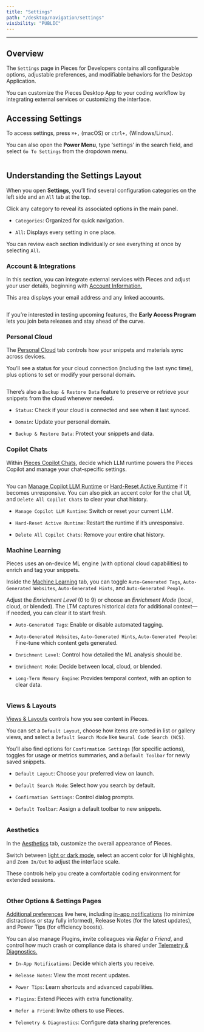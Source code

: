 ```yaml
---
title: "Settings"
path: "/desktop/navigation/settings"
visibility: "PUBLIC"
---
```

***

## Overview

The `Settings` page in Pieces for Developers contains all configurable options, adjustable preferences, and modifiable behaviors for the Desktop Application.

You can customize the Pieces Desktop App to your coding workflow by integrating external services or customizing the interface.

## Accessing Settings

To access settings, press `⌘+,` (macOS) or `ctrl+,` (Windows/Linux).

You can also open the **Power Menu**, type ‘settings’ in the search field, and select `Go To Settings` from the dropdown menu.

<Image src="https://storage.googleapis.com/hashnode_product_documentation_assets/desktop_app_assets/settings_with_mcp_update/navigation_then_settings/all_settings.png" alt="" align="center" fullwidth="false" />

## Understanding the Settings Layout

When you open **Settings**, you’ll find several configuration categories on the left side and an `All` tab at the top.

Click any category to reveal its associated options in the main panel.

* `Categories`: Organized for quick navigation.

* `All`**:** Displays every setting in one place.

You can review each section individually or see everything at once by selecting `All`**.**

### Account & Integrations

In this section, you can integrate external services with Pieces and adjust your user details, beginning with [Account Information.](https://docs.pieces.app/products/desktop/configuration/account-and-cloud#account-management)

This area displays your email address and any linked accounts.

<Image src="https://storage.googleapis.com/hashnode_product_documentation_assets/desktop_app_assets/settings_with_mcp_update/navigation_then_settings/account_and_cloud.png" alt="" align="center" fullwidth="false" />

If you’re interested in testing upcoming features, the **Early Access Program** lets you join beta releases and stay ahead of the curve.

### Personal Cloud

The [Personal Cloud](https://docs.pieces.app/products/desktop/configuration/account-and-cloud#disconnecting-personal-cloud) tab controls how your snippets and materials sync across devices.

You’ll see a status for your cloud connection (including the last sync time), plus options to set or modify your personal domain.

<Image src="https://storage.googleapis.com/hashnode_product_documentation_assets/desktop_app_assets/settings_with_mcp_update/navigation_then_settings/personal_cloud.png" alt="" align="center" fullwidth="false" />

There’s also a `Backup & Restore Data` feature to preserve or retrieve your snippets from the cloud whenever needed.

* `Status`: Check if your cloud is connected and see when it last synced.

* `Domain`: Update your personal domain.

* `Backup & Restore Data`: Protect your snippets and data.

### Copilot Chats

Within [Pieces Copilot Chats](https://docs.pieces.app/products/desktop/configuration/copilot-and-machine-learning#copilot-chats), decide which LLM runtime powers the Pieces Copilot and manage your chat-specific settings.

<Image src="https://storage.googleapis.com/hashnode_product_documentation_assets/desktop_app_assets/settings_with_mcp_update/navigation_then_settings/copilot_chats.png" alt="" align="center" fullwidth="false" />

You can [Manage Copilot LLM Runtime](https://docs.pieces.app/products/desktop/configuration/copilot-and-machine-learning#manage-llm-runtime) or [Hard-Reset Active Runtime](https://docs.pieces.app/products/desktop/configuration/copilot-and-machine-learning#reset-active-runtime) if it becomes unresponsive. You can also pick an accent color for the chat UI, and `Delete All Copilot Chats` to clear your chat history.

* `Manage Copilot LLM Runtime`: Switch or reset your current LLM.

* `Hard-Reset Active Runtime`: Restart the runtime if it’s unresponsive.

* `Delete All Copilot Chats`: Remove your entire chat history.

### Machine Learning

Pieces uses an on-device ML engine (with optional cloud capabilities) to enrich and tag your snippets.

Inside the [Machine Learning](https://docs.pieces.app/products/desktop/configuration/copilot-and-machine-learning#machine-learning) tab, you can toggle `Auto-Generated Tags`, `Auto-Generated Websites`, `Auto-Generated Hints`, and `Auto-Generated People`.

Adjust the *Enrichment Level* (0 to 9) or choose an *Enrichment Mode* (local, cloud, or blended). The LTM captures historical data for additional context—if needed, you can clear it to start fresh.

* `Auto-Generated Tags`: Enable or disable automated tagging.

* `Auto-Generated Websites`, `Auto-Generated Hints`, `Auto-Generated People`: Fine-tune which content gets generated.

* `Enrichment Level`: Control how detailed the ML analysis should be.

* `Enrichment Mode`: Decide between local, cloud, or blended.

* `Long-Term Memory Engine`: Provides temporal context, with an option to clear data.

<Image src="https://storage.googleapis.com/hashnode_product_documentation_assets/desktop_app_assets/settings_with_mcp_update/navigation_then_settings/machine_learning.png" alt="" align="center" fullwidth="false" />

### Views & Layouts

[Views & Layouts](https://docs.pieces.app/products/desktop/configuration/aesthetics-layout#adjusting-layout) controls how you see content in Pieces.

You can set a `Default Layout`, choose how items are sorted in list or gallery views, and select a `Default Search Mode` like `Neural Code Search (NCS)`.

You’ll also find options for `Confirmation Settings` (for specific actions), toggles for usage or metrics summaries, and a `Default Toolbar` for newly saved snippets.

* `Default Layout`: Choose your preferred view on launch.

* `Default Search Mode`: Select how you search by default.

* `Confirmation Settings`: Control dialog prompts.

* `Default Toolbar`: Assign a default toolbar to new snippets.

<Image src="https://storage.googleapis.com/hashnode_product_documentation_assets/desktop_app_assets/settings_with_mcp_update/navigation_then_settings/views_and_layouts.png" alt="" align="center" fullwidth="false" />

### Aesthetics

In the [Aesthetics](https://docs.pieces.app/products/desktop/configuration/aesthetics-layout) tab, customize the overall appearance of Pieces.

Switch between [light or dark mode](https://docs.pieces.app/products/desktop/configuration/aesthetics-layout#dark--light-mode), select an accent color for UI highlights, and `Zoom In/Out` to adjust the interface scale.

These controls help you create a comfortable coding environment for extended sessions.

<Image src="https://storage.googleapis.com/hashnode_product_documentation_assets/desktop_app_assets/settings_with_mcp_update/navigation_then_settings/aesthetics_view.png" alt="" align="center" fullwidth="false" />

### Other Options & Settings Pages

[Additional preferences](https://docs.pieces.app/products/desktop/configuration/additional-settings) live here, including [in-app notifications](https://docs.pieces.app/products/desktop/configuration/additional-settings#notification-preferences) (to minimize distractions or stay fully informed), Release Notes (for the latest updates), and Power Tips (for efficiency boosts).

You can also manage Plugins, invite colleagues via *Refer a Friend*, and control how much crash or compliance data is shared under [Telemetry & Diagnostics.](https://docs.pieces.app/products/desktop/configuration/additional-settings#telemetry--diagnostics)

* `In-App Notifications`: Decide which alerts you receive.

* `Release Notes`: View the most recent updates.

* `Power Tips`: Learn shortcuts and advanced capabilities.

* `Plugins`: Extend Pieces with extra functionality.

* `Refer a Friend`: Invite others to use Pieces.

* `Telemetry & Diagnostics`: Configure data sharing preferences.

<Image src="https://storage.googleapis.com/hashnode_product_documentation_assets/desktop_app_assets/settings_with_mcp_update/navigation_then_settings/telemetry.png" alt="" align="center" fullwidth="false" />
